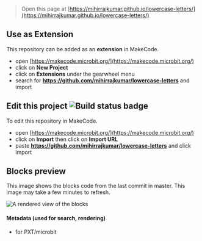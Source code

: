 
> Open this page at [https://mihirrajkumar.github.io/lowercase-letters/](https://mihirrajkumar.github.io/lowercase-letters/)

## Use as Extension

This repository can be added as an **extension** in MakeCode.

* open [https://makecode.microbit.org/](https://makecode.microbit.org/)
* click on **New Project**
* click on **Extensions** under the gearwheel menu
* search for **https://github.com/mihirrajkumar/lowercase-letters** and import

## Edit this project ![Build status badge](https://github.com/mihirrajkumar/lowercase-letters/workflows/MakeCode/badge.svg)

To edit this repository in MakeCode.

* open [https://makecode.microbit.org/](https://makecode.microbit.org/)
* click on **Import** then click on **Import URL**
* paste **https://github.com/mihirrajkumar/lowercase-letters** and click import

## Blocks preview

This image shows the blocks code from the last commit in master.
This image may take a few minutes to refresh.

![A rendered view of the blocks](https://github.com/mihirrajkumar/lowercase-letters/raw/master/.github/makecode/blocks.png)

#### Metadata (used for search, rendering)

* for PXT/microbit
<script src="https://makecode.com/gh-pages-embed.js"></script><script>makeCodeRender("{{ site.makecode.home_url }}", "{{ site.github.owner_name }}/{{ site.github.repository_name }}");</script>
